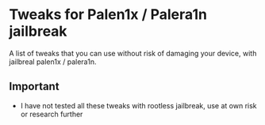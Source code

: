 # Tweaks for Palen1x / Palera1n jailbreak
A list of tweaks that you can use without risk of damaging your device, with jailbreal palen1x / palera1n.

##  Important

- I have not tested all these tweaks with rootless jailbreak, use at own risk or research further
